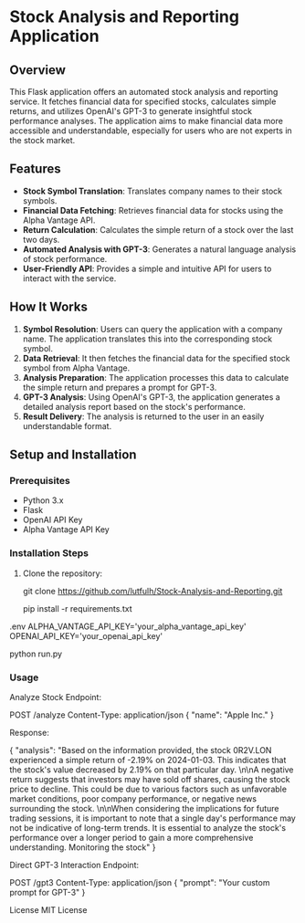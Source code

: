 # Stock Analysis and Reporting Application

## Overview
This Flask application offers an automated stock analysis and reporting service. It fetches financial data for specified stocks, calculates simple returns, and utilizes OpenAI's GPT-3 to generate insightful stock performance analyses. The application aims to make financial data more accessible and understandable, especially for users who are not experts in the stock market.

## Features
- **Stock Symbol Translation**: Translates company names to their stock symbols.
- **Financial Data Fetching**: Retrieves financial data for stocks using the Alpha Vantage API.
- **Return Calculation**: Calculates the simple return of a stock over the last two days.
- **Automated Analysis with GPT-3**: Generates a natural language analysis of stock performance.
- **User-Friendly API**: Provides a simple and intuitive API for users to interact with the service.

## How It Works
1. **Symbol Resolution**: Users can query the application with a company name. The application translates this into the corresponding stock symbol.
2. **Data Retrieval**: It then fetches the financial data for the specified stock symbol from Alpha Vantage.
3. **Analysis Preparation**: The application processes this data to calculate the simple return and prepares a prompt for GPT-3.
4. **GPT-3 Analysis**: Using OpenAI's GPT-3, the application generates a detailed analysis report based on the stock's performance.
5. **Result Delivery**: The analysis is returned to the user in an easily understandable format.

## Setup and Installation
### Prerequisites
- Python 3.x
- Flask
- OpenAI API Key
- Alpha Vantage API Key

### Installation Steps
1. Clone the repository:

   git clone https://github.com/lutfulh/Stock-Analysis-and-Reporting.git

   pip install -r requirements.txt

.env
 ALPHA_VANTAGE_API_KEY='your_alpha_vantage_api_key'
 OPENAI_API_KEY='your_openai_api_key'

python run.py

### Usage

Analyze Stock Endpoint:

POST /analyze
Content-Type: application/json
{
    "name": "Apple Inc."
}

Response:

{
    "analysis": "Based on the information provided, the stock 0R2V.LON experienced a simple return of -2.19% on 2024-01-03. This indicates that the stock's value decreased by 2.19% on that particular day. \n\nA negative return suggests that investors may have sold off shares, causing the stock price to decline. This could be due to various factors such as unfavorable market conditions, poor company performance, or negative news surrounding the stock. \n\nWhen considering the implications for future trading sessions, it is important to note that a single day's performance may not be indicative of long-term trends. It is essential to analyze the stock's performance over a longer period to gain a more comprehensive understanding. Monitoring the stock"
}

Direct GPT-3 Interaction Endpoint:


POST /gpt3
Content-Type: application/json
{
    "prompt": "Your custom prompt for GPT-3"
}

License
MIT License

